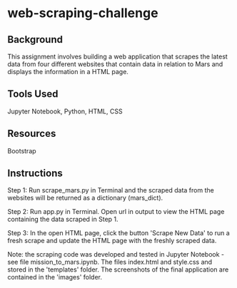 # web-scraping-challenge

## Background

This assignment involves building a web application that scrapes the latest data from four different websites that contain data in relation to Mars and displays the information in a HTML page. 

## Tools Used

Jupyter Notebook, Python, HTML, CSS

## Resources

Bootstrap

## Instructions

Step 1: Run scrape_mars.py in Terminal and the scraped data from the websites will be returned as a dictionary (mars_dict).

Step 2: Run app.py in Terminal. Open url in output to view the HTML page containing the data scraped in Step 1.

Step 3: In the open HTML page, click the button 'Scrape New Data' to run a fresh scrape and update the HTML page with the freshly scraped data.

Note: the scraping code was developed and tested in Jupyter Notebook - see file mission_to_mars.ipynb. The files index.html and style.css and stored in the 'templates' folder. The screenshots of the final application are contained in the 'images' folder.

